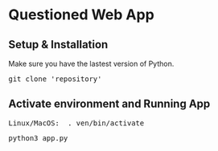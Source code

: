 # Questioned Web App

## Setup & Installation

Make sure you have the lastest version of Python.

<pre>git clone 'repository' </pre>

## Activate environment and Running App

<pre>Linux/MacOS:  . ven/bin/activate</pre>
<pre>python3 app.py</pre>

